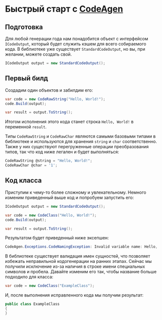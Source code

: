 # Быстрый старт с <u>CodeAgen</u>
## Подготовка
Для любой генерации года нам понадобится объект с интерфейсом ```ICodeOutput```, который будет служить кэшем для всего собираемого кода. В библиотеке уже существует ```StandardCodeOutput```, но вы, при желании, можете создать свой. <p>
```c#
ICodeOutput output = new StandardCodeOutput();
```
## Первый билд
Создадим один объектов и забилдим его:
```c#
var code = new CodeRawString("Hello, World!");
code.Build(output);

var result = output.ToString();
```
Итогом исполнения этого кода станет строка ```Hello, World!``` в переменной ```result```.<p>
Типы ```CodeRawString``` и ```CodeRawChar``` являются самыми базовыми типами в библиотеке и используются для хранения ```string``` и ```char``` соответственно. Также у них существуют перегруженные операции преобразования типов, так что код ниже легален и будет выполняться:
```c#
CodeRawString @string = "Hello, World!";
CodeRawChar @char = '1';
```
## Код класса
Приступим к чему-то более сложному и увлекательному. Немного изменим приведенный выше код и попробуем запустить его:
```c#
ICodeOutput output = new StandardCodeOutput();

var code = new CodeClass("Hello, World!");
code.Build(output);

var result = output.ToString();
```
Результатом будет приведенный ниже эксепшен:
```c#
CodeAgen.Exceptions.CodeNamingException: Invalid variable name: Hello, World!
```
В библиотеке существует валидация имен сущностей, что позволяет избежать неправильной кодогенерации на ранних этапах. Сейчас мы получили исключение из-за наличия в строке имени специальных символов и пробела. Давайте изменим его так, чтобы название больше подходило для класса:
```c#
var code = new CodeClass("ExampleClass");
```
И, после выполнения исправленного кода мы получим результат:
```c#
public class ExampleClass
{
}
```